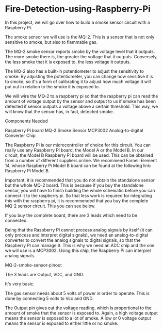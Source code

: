 # Fire-Detection-using-Raspberry-Pi
In this project, we will go over how to build a smoke sensor circuit with a Raspberry Pi.

The smoke sensor we will use is the MQ-2. This is a sensor that is not only sensitive to smoke, but also to flammable gas.

The MQ-2 smoke sensor reports smoke by the voltage level that it outputs. The more smoke there is, the greater the voltage that it outputs. Conversely, the less smoke that it is exposed to, the less voltage it outputs.

The MQ-2 also has a built-in potentiometer to adjust the sensitivity to smoke. By adjusting the potentiometer, you can change how sensitive it is to smoke, so it's a form of calibrating it to adjust how much voltage it will put out in relation to the smoke it is exposed to.

We will wire the MQ-2 to a raspberry pi so that the raspberry pi can read the amount of voltage output by the sensor and output to us if smoke has been detected if sensor outputs a voltage above a certain threshold. This way, we will know that the sensor has, in fact, detected smoke.


Components Needed

Raspberry Pi board
MQ-2 Smoke Sensor
MCP3002 Analog-to-digital Converter Chip

The Raspberry Pi is our microcontroller of choice for this circuit. You can really use any Raspberry Pi board, the Model A or the Model B. In our circuit, the Model B Raspberry Pi board will be used. This can be obtained from a number of different suppliers online. We recommend Farnell Element 14, whose Raspberry Pi Model B board can be found at the following link: Raspberry Pi Model B.



Important, it is recommended that you do not obtain the standalone sensor but the whole MQ-2 board. This is because if you buy the standalone sensor, you will have to finish building the whole schematic before you can connect it to the raspberry pi. So that less work is required for integrating this with the raspberry pi, it is recommended that you buy the complete MQ-2 sensor circuit. This you can see below.

If you buy the complete board, there are 3 leads which need to be connected.

Being that the Raspberry Pi cannot process analog signals by itself (it can only process and interpret digital signals), we need an analog-to-digital converter to convert the analog signals to digital signals, so that the Raspberry Pi can manage it. This is why we need an ADC chip and the one we will use is a MCP3002. Using this chip, the Raspberry Pi can interpret analog signals.

MQ-2-smoke-sensor-pinout

The 3 leads are Output, VCC, and GND.

It's very basic.

The gas sensor needs about 5 volts of power in order to operate. This is done by connecting 5 volts to Vcc and GND.

The Output pin gives out the voltage reading, which is proportional to the amount of smoke that the sensor is exposed to. Again, a high voltage output means the sensor is exposed to a lot of smoke. A low or 0 voltage output means the sensor is exposed to either little or no smoke.


